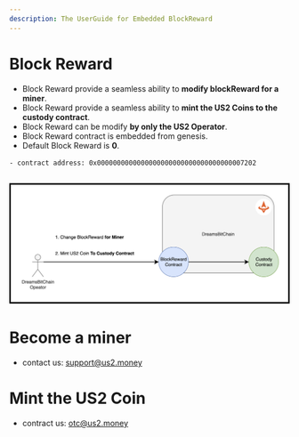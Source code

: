 ```yaml
---
description: The UserGuide for Embedded BlockReward
---
```


# Block Reward 
- Block Reward provide a seamless ability to **modify blockReward for a miner**.
- Block Reward provide a seamless ability to **mint the US2 Coins to the custody contract**.
- Block Reward can be modify **by only the US2 Operator**.
- Block Reward contract is embedded from genesis.
- Default Block Reward is **0**.


```
- contract address: 0x0000000000000000000000000000000000007202
```



![BlockRewardSystem](../resources/image/blockreward-system.png)
- 

# Become a miner
- contact us: support@us2.money

# Mint the US2 Coin
- contract us: otc@us2.money
